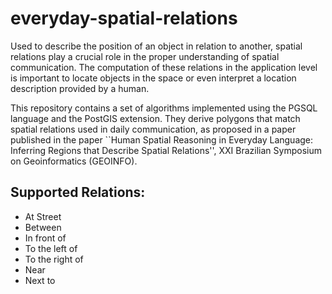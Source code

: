 # everyday-spatial-relations

Used to describe the position of an object in relation to another, spatial relations play a crucial role in the proper understanding of spatial communication. The computation of these relations in the application level is important to locate objects in the space or even interpret a location description provided by a human.

This repository contains a set of algorithms implemented using the PGSQL language and the PostGIS extension. They derive polygons that match spatial relations used in daily communication, as proposed in a paper published in the paper ``Human Spatial Reasoning in Everyday Language: Inferring Regions that Describe Spatial Relations'', XXI Brazilian Symposium on Geoinformatics (GEOINFO).

## Supported Relations:
- At Street
- Between
- In front of
- To the left of
- To the right of
- Near
- Next to